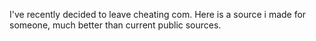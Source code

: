 I've recently decided to leave cheating com.
Here is a source i made for someone, much better than current public sources.
